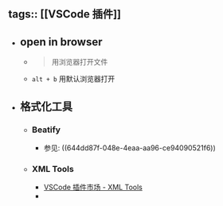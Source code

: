 tags:: [[VSCode 插件]]
---

- ## open in browser
	- > 用浏览器打开文件
	- `alt + b` 用默认浏览器打开
- ## 格式化工具
	- ### Beatify
		- 参见: ((644dd87f-048e-4eaa-aa96-ce94090521f6))
	- ### XML Tools
		- [VSCode 插件市场 - XML Tools](https://marketplace.visualstudio.com/items?itemName=DotJoshJohnson.xml)
		-